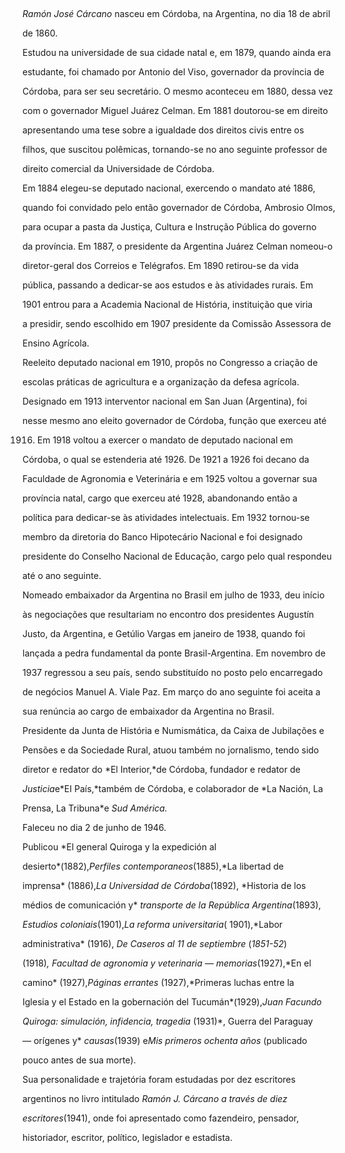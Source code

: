 

 



*Ramón José Cárcano* nasceu em Córdoba, na Argentina, no dia 18 de abril

de 1860.



Estudou na universidade de sua cidade natal e, em 1879, quando ainda era

estudante, foi chamado por Antonio del Viso, governador da província de

Córdoba, para ser seu secretário. O mesmo aconteceu em 1880, dessa vez

com o governador Miguel Juárez Celman. Em 1881 doutorou-se em direito

apresentando uma tese sobre a igualdade dos direitos civis entre os

filhos, que suscitou polêmicas, tornando-se no ano seguinte professor de

direito comercial da Universidade de Córdoba.



Em 1884 elegeu-se deputado nacional, exercendo o mandato até 1886,

quando foi convidado pelo então governador de Córdoba, Ambrosio Olmos,

para ocupar a pasta da Justiça, Cultura e Instrução Pública do governo

da província. Em 1887, o presidente da Argentina Juárez Celman nomeou-o

diretor-geral dos Correios e Telégrafos. Em 1890 retirou-se da vida

pública, passando a dedicar-se aos estudos e às atividades rurais. Em

1901 entrou para a Academia Nacional de História, instituição que viria

a presidir, sendo escolhido em 1907 presidente da Comissão Assessora de

Ensino Agrícola.



Reeleito deputado nacional em 1910, propôs no Congresso a criação de

escolas práticas de agricultura e a organização da defesa agrícola.

Designado em 1913 interventor nacional em San Juan (Argentina), foi

nesse mesmo ano eleito governador de Córdoba, função que exerceu até

1916. Em 1918 voltou a exercer o mandato de deputado nacional em

Córdoba, o qual se estenderia até 1926. De 1921 a 1926 foi decano da

Faculdade de Agronomia e Veterinária e em 1925 voltou a governar sua

província natal, cargo que exerceu até 1928, abandonando então a

política para dedicar-se às atividades intelectuais. Em 1932 tornou-se

membro da diretoria do Banco Hipotecário Nacional e foi designado

presidente do Conselho Nacional de Educação, cargo pelo qual respondeu

até o ano seguinte.



Nomeado embaixador da Argentina no Brasil em julho de 1933, deu início

às negociações que resultariam no encontro dos presidentes Augustín

Justo, da Argentina, e Getúlio Vargas em janeiro de 1938, quando foi

lançada a pedra fundamental da ponte Brasil-Argentina. Em novembro de

1937 regressou a seu país, sendo substituído no posto pelo encarregado

de negócios Manuel A. Viale Paz. Em março do ano seguinte foi aceita a

sua renúncia ao cargo de embaixador da Argentina no Brasil.



Presidente da Junta de História e Numismática, da Caixa de Jubilações e

Pensões e da Sociedade Rural, atuou também no jornalismo, tendo sido

diretor e redator do *El Interior,*de Córdoba, fundador e redator de

*Justicia*e*EI País,*também de Córdoba, e colaborador de *La Nación, La

Prensa, La Tribuna*e *Sud América.*



Faleceu no dia 2 de junho de 1946.



Publicou *El general Quiroga y la expedición al

desierto*(1882),*Perfiles contemporaneos*(1885),*La libertad de

imprensa* (1886),*La Universidad de Córdoba*(1892), *Historia de los

médios de comunicación y* *transporte de la República Argentina*(1893),

*Estudios coloniais*(1901),*La reforma universitaria*( 1901),*Labor

administrativa* (1916), *De Caseros al 11 de septiembre* (*1851-52*)

(1918)*, Facultad de agronomia y* *veterinaria — memorias*(1927),*En el

camino* (1927),*Páginas errantes* (1927),*Primeras luchas entre la

Iglesia y el Estado en la gobernación del Tucumán*(1929),*Juan Facundo*

*Quiroga: simulación, infidencia, tragedia* (1931)*, Guerra del Paraguay

— orígenes y* *causas*(1939) e*Mis primeros ochenta años* (publicado

pouco antes de sua morte).



Sua personalidade e trajetória foram estudadas por dez escritores

argentinos no livro intitulado *Ramón J. Cárcano a través de diez*

*escritores*(1941), onde foi apresentado como fazendeiro, pensador,

historiador, escritor, político, legislador e estadista.



 



 



